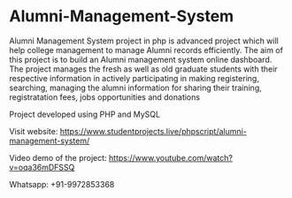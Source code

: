 # Alumni-Management-System

Alumni Management System project in php is advanced project which will help college management to manage Alumni records efficiently.
The aim of this project is to build an Alumni management system online dashboard. The project manages the fresh as well as old graduate students with their respective information in actively participating in making registering, searching, managing the alumni information for sharing their training, registratation fees, jobs opportunities and donations


Project developed using PHP and MySQL

Visit website:
https://www.studentprojects.live/phpscript/alumni-management-system/

Video demo of the project:
https://www.youtube.com/watch?v=oqa36mDFSSQ

Whatsapp:
+91-9972853368

